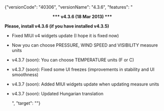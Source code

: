 ﻿{"versionCode": "40306", 
"versionName": "4.3.6", 
"features": "<center><strong>*** v4.3.6 (18 Mar 2013) ***</strong></center><p>
<strong>Please, install v4.3.6 (if you have installed v4.3.5)</strong><p>
* Fixed MIUI v4 widgets update (I hope it is fixed now)<p>
* Now you can choose PRESSURE, WIND SPEED and VISIBILITY measure units<p>
* v4.3.7 (soon): You can choose TEMPERATURE units (F or C)<p>
* v4.3.7 (soon): Fixed some UI freezes (improvements in stability and UI smoothness)<p>
* v4.3.7 (soon): Added MIUI widgets update when updating measure units<p>
* v4.3.7 (soon): Updated Hungarian translation<p>", 
"target": ""}

